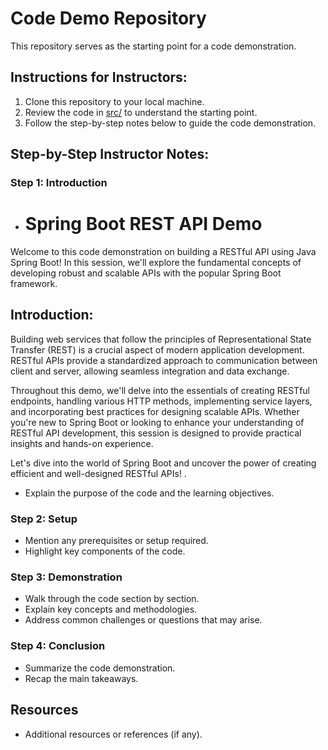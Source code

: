 # Code Demo Repository

This repository serves as the starting point for a code demonstration.

## Instructions for Instructors:

1. Clone this repository to your local machine.
2. Review the code in [src/](src/) to understand the starting point.
3. Follow the step-by-step notes below to guide the code demonstration.

## Step-by-Step Instructor Notes:

### Step 1: Introduction
- # Spring Boot REST API Demo

Welcome to this code demonstration on building a RESTful API using Java Spring Boot! In this session, we'll explore the fundamental concepts of developing robust and scalable APIs with the popular Spring Boot framework.

## Introduction:

Building web services that follow the principles of Representational State Transfer (REST) is a crucial aspect of modern application development. RESTful APIs provide a standardized approach to communication between client and server, allowing seamless integration and data exchange.

Throughout this demo, we'll delve into the essentials of creating RESTful endpoints, handling various HTTP methods, implementing service layers, and incorporating best practices for designing scalable APIs. Whether you're new to Spring Boot or looking to enhance your understanding of RESTful API development, this session is designed to provide practical insights and hands-on experience.

Let's dive into the world of Spring Boot and uncover the power of creating efficient and well-designed RESTful APIs!
.
- Explain the purpose of the code and the learning objectives.

### Step 2: Setup
- Mention any prerequisites or setup required.
- Highlight key components of the code.

### Step 3: Demonstration
- Walk through the code section by section.
- Explain key concepts and methodologies.
- Address common challenges or questions that may arise.

### Step 4: Conclusion
- Summarize the code demonstration.
- Recap the main takeaways.

## Resources
- Additional resources or references (if any).
